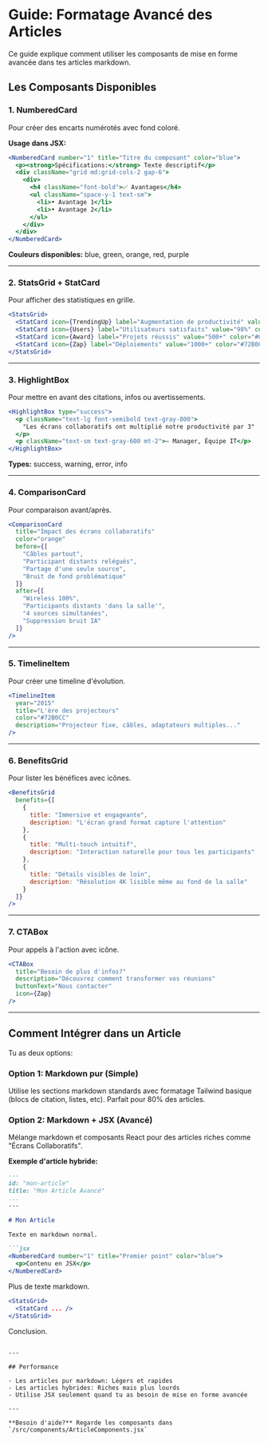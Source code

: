 # Guide: Formatage Avancé des Articles

Ce guide explique comment utiliser les composants de mise en forme avancée dans tes articles markdown.

## Les Composants Disponibles

### 1. NumberedCard
Pour créer des encarts numérotés avec fond coloré.

**Usage dans JSX:**
```jsx
<NumberedCard number="1" title="Titre du composant" color="blue">
  <p><strong>Spécifications:</strong> Texte descriptif</p>
  <div className="grid md:grid-cols-2 gap-6">
    <div>
      <h4 className="font-bold">✅ Avantages</h4>
      <ul className="space-y-1 text-sm">
        <li>• Avantage 1</li>
        <li>• Avantage 2</li>
      </ul>
    </div>
  </div>
</NumberedCard>
```

**Couleurs disponibles:** blue, green, orange, red, purple

---

### 2. StatsGrid + StatCard
Pour afficher des statistiques en grille.

```jsx
<StatsGrid>
  <StatCard icon={TrendingUp} label="Augmentation de productivité" value="+45%" color="#72B0CC" />
  <StatCard icon={Users} label="Utilisateurs satisfaits" value="98%" color="#82BC6C" />
  <StatCard icon={Award} label="Projets réussis" value="500+" color="#CF6E3F" />
  <StatCard icon={Zap} label="Déploiements" value="1000+" color="#72B0CC" />
</StatsGrid>
```

---

### 3. HighlightBox
Pour mettre en avant des citations, infos ou avertissements.

```jsx
<HighlightBox type="success">
  <p className="text-lg font-semibold text-gray-800">
    "Les écrans collaboratifs ont multiplié notre productivité par 3"
  </p>
  <p className="text-sm text-gray-600 mt-2">— Manager, Équipe IT</p>
</HighlightBox>
```

**Types:** success, warning, error, info

---

### 4. ComparisonCard
Pour comparaison avant/après.

```jsx
<ComparisonCard
  title="Impact des écrans collaboratifs"
  color="orange"
  before={[
    "Câbles partout",
    "Participant distants relégués",
    "Partage d'une seule source",
    "Bruit de fond problématique"
  ]}
  after={[
    "Wireless 100%",
    "Participants distants 'dans la salle'",
    "4 sources simultanées",
    "Suppression bruit IA"
  ]}
/>
```

---

### 5. TimelineItem
Pour créer une timeline d'évolution.

```jsx
<TimelineItem
  year="2015"
  title="L'ère des projecteurs"
  color="#72B0CC"
  description="Projecteur fixe, câbles, adaptateurs multiples..."
/>
```

---

### 6. BenefitsGrid
Pour lister les bénéfices avec icônes.

```jsx
<BenefitsGrid
  benefits={[
    {
      title: "Immersive et engageante",
      description: "L'écran grand format capture l'attention"
    },
    {
      title: "Multi-touch intuitif",
      description: "Interaction naturelle pour tous les participants"
    },
    {
      title: "Détails visibles de loin",
      description: "Résolution 4K lisible même au fond de la salle"
    }
  ]}
/>
```

---

### 7. CTABox
Pour appels à l'action avec icône.

```jsx
<CTABox
  title="Besoin de plus d'infos?"
  description="Découvrez comment transformer vos réunions"
  buttonText="Nous contacter"
  icon={Zap}
/>
```

---

## Comment Intégrer dans un Article

Tu as deux options:

### Option 1: Markdown pur (Simple)
Utilise les sections markdown standards avec formatage Tailwind basique (blocs de citation, listes, etc). Parfait pour 80% des articles.

### Option 2: Markdown + JSX (Avancé)
Mélange markdown et composants React pour des articles riches comme "Écrans Collaboratifs".

**Exemple d'article hybride:**

```markdown
---
id: "mon-article"
title: "Mon Article Avancé"
...
---

# Mon Article

Texte en markdown normal.

```jsx
<NumberedCard number="1" title="Premier point" color="blue">
  <p>Contenu en JSX</p>
</NumberedCard>
```

Plus de texte markdown.

```jsx
<StatsGrid>
  <StatCard ... />
</StatsGrid>
```

Conclusion.
```

---

## Performance

- Les articles pur markdown: Légers et rapides
- Les articles hybrides: Riches mais plus lourds
- Utilise JSX seulement quand tu as besoin de mise en forme avancée

---

**Besoin d'aide?** Regarde les composants dans `/src/components/ArticleComponents.jsx`

